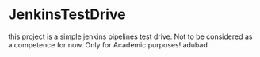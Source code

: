 # JenkinsTestDrive
this project is a simple jenkins pipelines test drive. Not to be considered as a competence for now.
Only for Academic purposes!
adubad
